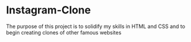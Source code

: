 # Instagram-Clone
The purpose of this project is to solidify my skills in HTML and CSS and to begin creating clones of other famous websites
